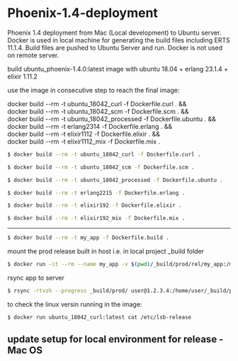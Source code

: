 # Phoenix-1.4-deployment
Phoenix 1.4 deployment from Mac (Local development) to Ubuntu server. Docker is used in local machine for generating the build files including ERTS 11.1.4. Build files are pushed to Ubuntu Server and run. Docker is not used on remote server.

build ubuntu_phoenix-1.4.0:latest image with
ubuntu 18.04 + erlang 23.1.4 + elixir 1.11.2

use the image in consecutive step to reach the final image:

docker build --rm -t ubuntu_18042_curl -f Dockerfile.curl . && \
docker build --rm -t ubuntu_18042_scm -f Dockerfile.scm . && \
docker build --rm -t ubuntu_18042_processed -f Dockerfile.ubuntu . && \
docker build --rm -t erlang2314 -f Dockerfile.erlang . && \
docker build --rm -t elixir1112 -f Dockerfile.elixir . && \
docker build --rm -t elixir1112_mix -f Dockerfile.mix .

```bash
$ docker build --rm -t ubuntu_18042_curl -f Dockerfile.curl .
```

```bash
$ docker build --rm -t ubuntu_18042_scm -f Dockerfile.scm .
```

```bash
$ docker build --rm -t ubuntu_18042_processed -f Dockerfile.ubuntu .
```

```bash
$ docker build --rm -t erlang2215 -f Dockerfile.erlang .
```

```bash
$ docker build --rm -t elixir192 -f Dockerfile.elixir .
```

```bash
$ docker build --rm -t elixir192_mix -f Dockerfile.mix .
```

---

```bash
$ docker build --rm -t my_app -f Dockerfile.build .
```

mount the prod release built in host i.e. in local project _build folder

```bash
$ docker run -it --rm --name my_app -v $(pwd)/_build/prod/rel/my_app:/my_app/_build/prod/rel/my_app my_app
```

rsync app to server

```bash
$ rsync -rtvzh --progress _build/prod/ user@1.2.3.4:/home/user/_build/prod
```

to check the linux versin running in the image:

```bash
$ docker run ubuntu_18042_curl:latest cat /etc/lsb-release
```


## update setup for local environment for release - Mac OS


